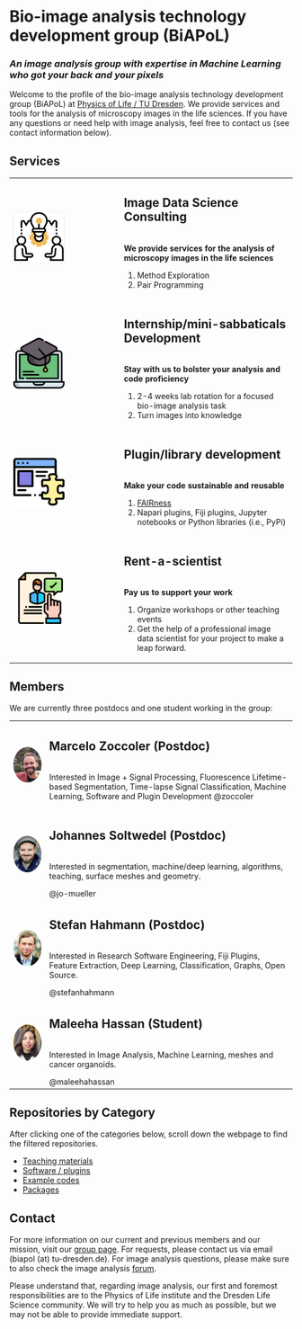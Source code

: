 # Bio-image analysis technology development group (BiAPoL)

*<h3>An image analysis group with expertise in Machine Learning who got your back and your pixels</h3>*

Welcome to the profile of the bio-image analysis technology development group (BiAPoL) at [Physics of Life / TU Dresden](https://physics-of-life.tu-dresden.de/). We provide services and tools for the analysis of microscopy images in the life sciences. If you have any questions or need help with image analysis, feel free to contact us (see contact information below).


## Services

| | |
|---|---|
| <img src="https://raw.githubusercontent.com/BiAPoL/.github/main/profile/images/consultation.png" alt="Consultation" style="width:50%">  | <p> <h2>**Image Data Science Consulting** </h2> <br> **We provide services for the analysis of microscopy images in the life sciences** <ol> <li>Method Exploration</li> <li>Pair Programming</li> </ol> <p>|
| <img src="https://raw.githubusercontent.com/BiAPoL/.github/main/profile/images/internship.png" alt="Consultation" style="width:50%"> | <p> <h2>**Internship/mini-sabbaticals Development** </h2> <br> **Stay with us to bolster your analysis and code proficiency** <ol> <li>2-4 weeks lab rotation for a focused bio-image analysis task</li> <li>Turn images into knowledge </li> </ol> <p>|
| <img src="https://raw.githubusercontent.com/BiAPoL/.github/main/profile/images/plugin.png" alt="Consultation" style="width:50%"> | <p> <h2>**Plugin/library development** </h2> <br> **Make your code sustainable and reusable** <ol> <li>[FAIRness](https://www.go-fair.org/fair-principles/)</li> <li>Napari plugins, Fiji plugins, Jupyter notebooks or Python libraries (i.e., PyPi)</li> </ol> <p>|
| <img src="https://raw.githubusercontent.com/BiAPoL/.github/main/profile/images/rent.png" alt="Consultation" style="width:50%"> | <p> <h2>**Rent-a-scientist** </h2> <br> **Pay us to support your work** <ol> <li>Organize workshops or other teaching events</li> <li>Get the help of a professional image data scientist for your project to make a leap forward.</li> </ol> <p>|

## Members

We are currently three postdocs and one student working in the group:

| | |
|---|---|
|  <img src="https://raw.githubusercontent.com/BiAPoL/.github/main/profile/images/marcelo_cropped.png" alt="Marcelo"> | <p> <h2>**Marcelo Zoccoler** (Postdoc) </h2> <br> Interested in Image + Signal Processing, Fluorescence Lifetime-based Segmentation, Time-lapse Signal Classification, Machine Learning, Software and Plugin Development @zoccoler </p>|
| <img src="https://raw.githubusercontent.com/BiAPoL/.github/main/profile/images/johannes_cropped.png" alt="Johannes"> | <p> <h2>**Johannes Soltwedel** (Postdoc) </h2> <br> Interested in segmentation, machine/deep learning, algorithms, teaching, surface meshes and geometry. </p> @jo-mueller|
| <img src="https://raw.githubusercontent.com/BiAPoL/.github/main/profile/images/stefan_cropped.png" alt="Stefan"> | <p> <h2>**Stefan Hahmann** (Postdoc) </h2> <br> Interested in Research Software Engineering, Fiji Plugins, Feature Extraction, Deep Learning, Classification, Graphs, Open Source. </p> @stefanhahmann|
| <img src="https://raw.githubusercontent.com/BiAPoL/.github/main/profile/images/maleeha_cropped.png" alt="Maleeha"> | <p> <h2>**Maleeha Hassan** (Student) </h2> <br> Interested in Image Analysis, Machine Learning, meshes and cancer organoids. </p> @maleehahassan|

## Repositories by Category

After clicking one of the categories below, scroll down the webpage to find the filtered repositories.

- [Teaching materials](https://github.com/BiAPoL?q=teaching-materials)
- [Software / plugins](https://github.com/BiAPoL?q=software)
- [Example codes](https://github.com/BiAPoL?q=example-code)
- [Packages](https://github.com/BiAPoL?q=package)

## Contact

For more information on our current and previous members and our mission, visit our [group page](https://physics-of-life.tu-dresden.de/research/core-groups/bio-image-analysis). For requests, please contact us via email (biapol (at) tu-dresden.de). For image analysis questions, please make sure to also check the image analysis [forum](https://forum.image.sc/).

Please understand that, regarding image analysis, our first and foremost responsibilities are to the Physics of Life institute and the Dresden Life Science community. We will try to help you as much as possible, but we may not be able to provide immediate support.
